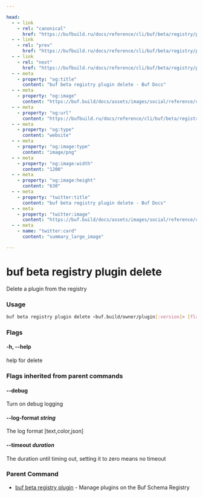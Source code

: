 ```yaml
---

head:
  - - link
    - rel: "canonical"
      href: "https://bufbuild.ru/docs/reference/cli/buf/beta/registry/plugin/delete/"
  - - link
    - rel: "prev"
      href: "https://bufbuild.ru/docs/reference/cli/buf/beta/registry/plugin/"
  - - link
    - rel: "next"
      href: "https://bufbuild.ru/docs/reference/cli/buf/beta/registry/plugin/push/"
  - - meta
    - property: "og:title"
      content: "buf beta registry plugin delete - Buf Docs"
  - - meta
    - property: "og:image"
      content: "https://buf.build/docs/assets/images/social/reference/cli/buf/beta/registry/plugin/delete.png"
  - - meta
    - property: "og:url"
      content: "https://bufbuild.ru/docs/reference/cli/buf/beta/registry/plugin/delete/"
  - - meta
    - property: "og:type"
      content: "website"
  - - meta
    - property: "og:image:type"
      content: "image/png"
  - - meta
    - property: "og:image:width"
      content: "1200"
  - - meta
    - property: "og:image:height"
      content: "630"
  - - meta
    - property: "twitter:title"
      content: "buf beta registry plugin delete - Buf Docs"
  - - meta
    - property: "twitter:image"
      content: "https://buf.build/docs/assets/images/social/reference/cli/buf/beta/registry/plugin/delete.png"
  - - meta
    - name: "twitter:card"
      content: "summary_large_image"

---
```


# buf beta registry plugin delete

Delete a plugin from the registry

### Usage

```sh
buf beta registry plugin delete <buf.build/owner/plugin[:version]> [flags]
```

### Flags

#### \-h, --help

help for delete

### Flags inherited from parent commands

#### \--debug

Turn on debug logging

#### \--log-format _string_

The log format \[text,color,json\]

#### \--timeout _duration_

The duration until timing out, setting it to zero means no timeout

### Parent Command

- [buf beta registry plugin](../) - Manage plugins on the Buf Schema Registry
